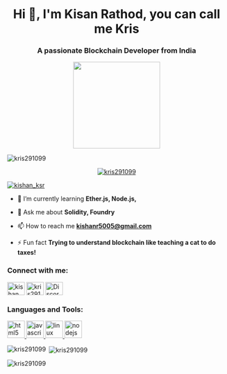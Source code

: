<h1 align="center">Hi 👋, I'm Kisan Rathod, you can call me Kris</h1>
<h3 align="center">A passionate Blockchain Developer from India</h3>
<div align="center">
  <img height="200" src="https://rajacepat.com/assets/frontend/img/webdev.gif"  />
</div>
<p align="left"> <img src="https://komarev.com/ghpvc/?username=kris291099&label=Profile%20views&color=0e75b6&style=flat" alt="kris291099" /> </p>

<p align="center"> <a href="https://github.com/ryo-ma/github-profile-trophy"><img src="https://github-profile-trophy.vercel.app/?username=kris291099" alt="kris291099" /></a> </p>

<p align="left"> <a href="https://twitter.com/kishan_ksr" target="blank"><img src="https://img.shields.io/twitter/follow/kishan_ksr?logo=twitter&style=for-the-badge" alt="kishan_ksr" /></a> </p>

- 🌱 I’m currently learning **Ether.js, Node.js,**

- 💬 Ask me about **Solidity, Foundry**

- 📫 How to reach me **kishanr5005@gmail.com**

- ⚡ Fun fact **Trying to understand blockchain like teaching a cat to do taxes!**

<h3 align="left">Connect with me:</h3>
<p align="left">
<a href="https://twitter.com/kishan_ksr" target="blank"><img align="center" src="https://raw.githubusercontent.com/rahuldkjain/github-profile-readme-generator/master/src/images/icons/Social/twitter.svg" alt="kishan_ksr" height="30" width="40" /></a>
<a href="https://linkedin.com/in/kris2910" target="blank"><img align="center" src="https://raw.githubusercontent.com/rahuldkjain/github-profile-readme-generator/master/src/images/icons/Social/linked-in-alt.svg" alt="kris2910" height="30" width="40" /></a>
  <a href="https://discord.com/users/kris2910" target="blank">
    <img align="center" src="https://raw.githubusercontent.com/rahuldkjain/github-profile-readme-generator/master/src/images/icons/Social/discord.svg" alt="Discord" height="30" width="40" />
 </a>
</p>

<h3 align="left">Languages and Tools:</h3>
<p align="left"> <a href="https://www.w3.org/html/" target="_blank" rel="noreferrer"> <img src="https://raw.githubusercontent.com/devicons/devicon/master/icons/html5/html5-original-wordmark.svg" alt="html5" width="40" height="40"/> </a> <a href="https://developer.mozilla.org/en-US/docs/Web/JavaScript" target="_blank" rel="noreferrer"> <img src="https://raw.githubusercontent.com/devicons/devicon/master/icons/javascript/javascript-original.svg" alt="javascript" width="40" height="40"/> </a> <a href="https://www.linux.org/" target="_blank" rel="noreferrer"> <img src="https://raw.githubusercontent.com/devicons/devicon/master/icons/linux/linux-original.svg" alt="linux" width="40" height="40"/> </a> <a href="https://nodejs.org" target="_blank" rel="noreferrer"> <img src="https://raw.githubusercontent.com/devicons/devicon/master/icons/nodejs/nodejs-original-wordmark.svg" alt="nodejs" width="40" height="40"/> </a> </p>

<p><img align="left" src="https://github-readme-stats.vercel.app/api/top-langs?username=kris291099&show_icons=true&locale=en&layout=compact" alt="kris291099" /></p>

<p>&nbsp;<img align="center" src="https://github-readme-stats.vercel.app/api?username=kris291099&show_icons=true&locale=en" alt="kris291099" /></p>

<p><img align="center" src="https://github-readme-streak-stats.herokuapp.com/?user=kris291099&" alt="kris291099" /></p>

<br clear="both">

